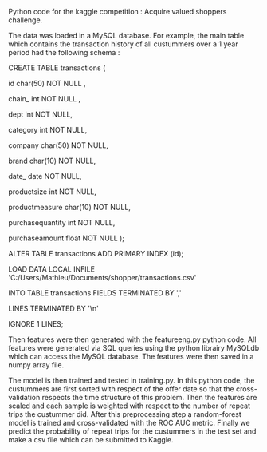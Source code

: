 Python code for the kaggle competition : Acquire valued shoppers challenge.

The data was loaded in a MySQL database.  For example, the main table which contains the transaction history of all custummers over a 1 year period had the following schema :

CREATE TABLE transactions
(

  id      char(50)  NOT NULL ,

  chain_    int  NOT NULL ,

  dept int NOT NULL,
 
 category int NOT NULL,
 
 company char(50) NOT NULL,
 
 brand char(10) NOT NULL,
  
date_ date NOT NULL,
 
 productsize int NOT NULL,
 
 productmeasure char(10) NOT NULL,
 
 purchasequantity int NOT NULL,
 
 purchaseamount float NOT NULL
);



ALTER TABLE transactions ADD PRIMARY INDEX (id);

LOAD DATA LOCAL INFILE 'C:/Users/Mathieu/Documents/shopper/transactions.csv' 

INTO TABLE transactions
FIELDS TERMINATED BY ',' 

LINES TERMINATED BY '\n' 

IGNORE 1 LINES;

Then features were then generated with the featureeng.py python code.  All features were generated via SQL queries using the python librairy MySQLdb which can access the MySQL database.  The features were then saved in a numpy array file.

The model is then trained and tested in training.py.  In this python code, the custummers are first sorted with respect of the offer date so that the cross-validation respects the time structure of this problem.  Then the features are scaled and each sample is weighted with respect to the number of repeat trips the custummer did.  After this preprocessing step a random-forest model is trained and cross-validated with the ROC AUC metric.  Finally we predict the probability of repeat trips for the custummers in the test set and make a csv file which can be submitted to Kaggle.  